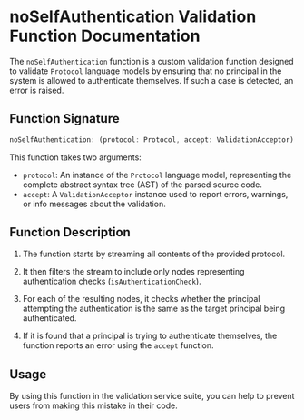 # noSelfAuthentication Validation Function Documentation

The `noSelfAuthentication` function is a custom validation function designed to validate `Protocol` language models by ensuring that no principal in the system is allowed to authenticate themselves. If such a case is detected, an error is raised.

## Function Signature

```typescript
noSelfAuthentication: (protocol: Protocol, accept: ValidationAcceptor): MaybePromise<void>
```

This function takes two arguments:

- `protocol`: An instance of the `Protocol` language model, representing the complete abstract syntax tree (AST) of the parsed source code.
- `accept`: A `ValidationAcceptor` instance used to report errors, warnings, or info messages about the validation.

## Function Description

1. The function starts by streaming all contents of the provided protocol.

2. It then filters the stream to include only nodes representing authentication checks (`isAuthenticationCheck`).

3. For each of the resulting nodes, it checks whether the principal attempting the authentication is the same as the target principal being authenticated.

4. If it is found that a principal is trying to authenticate themselves, the function reports an error using the `accept` function.

## Usage

By using this function in the validation service suite, you can help to prevent users from making this mistake in their code.